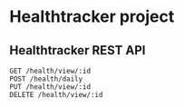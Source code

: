 # Healthtracker project
## Healthtracker REST API
```
GET /health/view/:id
POST /health/daily
PUT /health/view/:id
DELETE /health/view/:id
```
